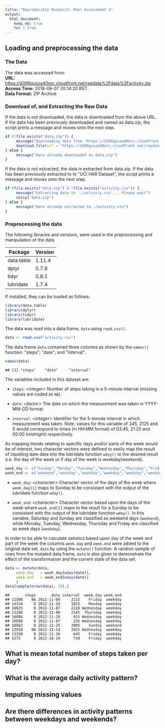 ```yaml
---
title: "Reproducible Research: Peer Assessment 1"
output: 
  html_document:
    keep_md: true
    toc : true
---
```



## Loading and preprocessing the data

### The Data

The data was accessed from:  
**URL:** <https://d396qusza40orc.cloudfront.net/repdata%2Fdata%2Factivity.zip>  
**Access Time:** 2018-08-07 20:14:20 BST.  
**Data Format:** ZIP Archive

### Download of, and Extracting the Raw Data

If the data is not downloaded, the data is downloaded from the above URL. If the data has been previously downloaded and named as data.zip, the script prints a message and moves onto the next step.


```r
if (!file.exists("data.zip")) {
     message("Downloading data from 'https://d396qusza40orc.cloudfront.net/repdata%2Fdata%2Factivity.zip'... Please wait")
     download.file(url = "https://d396qusza40orc.cloudfront.net/repdata%2Fdata%2Factivity.zip", destfile = "data.zip", method = "curl")
} else {
     message("Data already downloaded as data.zip")
}
```

If the data is not extracted, the data is extracted from data.zip. If the data has been previously extracted to to "UCI HAR Dataset", the script prints a message and moves onto the next step.


```r
if (file.exists("data.zip") & !file.exists("activity.csv")) {
     message("Extracting data to './activity.csv'... Please wait")
     unzip("data.zip")
} else {
     message("Data already extracted to ./activity.csv")
}
```

### Preprocessing the data

The following libraries and versions, were used in the preprocessing and manipulation of the data

| Package    | Version |
|------------|:--------|
| data.table | 1.11.4  |
| dplyr      | 0.7.6   |
| tidyr      | 0.8.1   |
| lubridate  | 1.7.4   |

If installed, they can be loaded as follows:


```r
library(data.table)
library(dplyr)
library(tidyr)
library(lubridate)
```

The data was read into a data.frame, `data` using `read.csv()`.


```r
data <- read.csv("activity.csv")
```

The data.frame `data` contained three columns as shown by the `names()` function: "steps"; "date"; and "interval". 


```r
names(data)
```

```
## [1] "steps"    "date"     "interval"
```
The variables included in this dataset are:

* `steps`: *\<integer\>* Number of steps taking in a 5-minute interval (missing
    values are coded as `NA`).

* `date`: *\<factor\>* The date on which the measurement was taken in YYYY-MM-DD
    format.

* `interval`: *\<integer\>* Identifier for the 5-minute interval in which
    measurement was taken. Note, values for this variable of 345, 2125 and 0 would correspond to times (in HH:MM format) of 03:45, 21:25 and 00:00 (midnight) respectively.

As mapping trends relating to specific days and/or parts of the week would be of interest, two character vectors were defined to easily map the result of inputting date data into the lubridate function `wday()` to the desired result (i.e. the day of the week or if day of the week is weekday/weekend).


```r
week_day <- c("Sunday","Monday","Tuesday","Wednesday","Thursday","Friday","Saturday")
week_end <- c("weekend","weekday","weekday","weekday","weekday","weekday","weekend")
```

* `week_day`: *\<character\>* Character vector of the days of the week where `week_day[1]` maps to Sunday to be consistant with the output of the lubridate function `wday()`.

* `week_end`: *\<character\>* Character vector based upon the days of the week where `week_end[1]` maps to the result for a Sunday to be consistant with the output of the lubridate function `wday()`. In this variable, Saturday and Sunday are classified as weekend days (`weekend`), while Monday, Tuesday, Wednesday, Thursday and Friday are classified as week days (`weekday`).

In order to be able to calculate satistics based upon day of the week and part of the week the columns `week.day` and `week.end` were added to the original data set, `data` by using the `mutate()` function. A random sample of rows from the mutated data.frame, `data` is also given to demonstrate the effect of the transformation and the current state of the data set.


```r
data <- mutate(data,
     week.day   = week_day[wday(date)],
     week.end   = week_end[wday(date)]
     )
data[sample(nrow(data), 10),]
```

```
##       steps       date interval  week.day week.end
## 11500    NA 2012-11-09     2215    Friday  weekday
## 14334     0 2012-11-19     1825    Monday  weekday
## 10925     0 2012-11-07     2220 Wednesday  weekday
## 11206     0 2012-11-08     2145  Thursday  weekday
## 16804     0 2012-11-28      815 Wednesday  weekday
## 10688     0 2012-11-07      235 Wednesday  weekday
## 16082     0 2012-11-25     2005    Sunday  weekend
## 12918    NA 2012-11-14     2025 Wednesday  weekday
## 13330     0 2012-11-16      645    Friday  weekday
## 5275      0 2012-10-19      730    Friday  weekday
```

## What is mean total number of steps taken per day?



## What is the average daily activity pattern?



## Imputing missing values



## Are there differences in activity patterns between weekdays and weekends?
